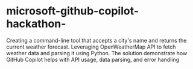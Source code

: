 # microsoft-github-copilot-hackathon-
Creating a command-line tool that accepts a city's name and returns the current weather forecast. 
Leveraging OpenWeatherMap API to fetch weather data and parsing it using Python. 
The solution demonstrate how GitHub Copilot helps with API usage, data parsing, and error handling
